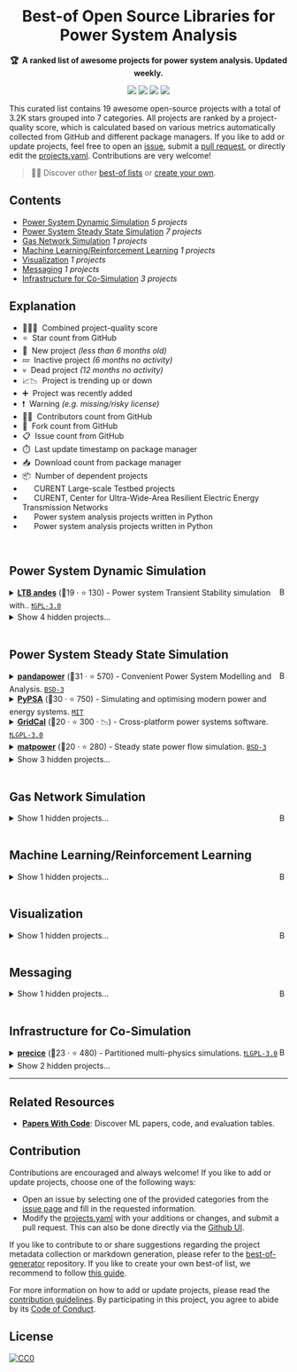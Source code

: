 <!-- markdownlint-disable -->
<h1 align="center">
    Best-of Open Source Libraries for Power System Analysis
    <br>
</h1>

<p align="center">
    <strong>🏆&nbsp; A ranked list of awesome projects for power system analysis. Updated weekly.</strong>
</p>

<p align="center">
    <a href="https://best-of.org" title="Best-of Badge"><img src="http://bit.ly/3o3EHNN"></a>
    <a href="#Contents" title="Project Count"><img src="https://img.shields.io/badge/projects-19-blue.svg?color=5ac4bf"></a>
    <a href="#Contribution" title="Contributions are welcome"><img src="https://img.shields.io/badge/contributions-welcome-green.svg"></a>
    <a href="https://github.com/jinningwang/best-of-ps/releases" title="Best-of Updates"><img src="https://img.shields.io/github/release-date/jinningwang/best-of-ps?color=green&label=updated"></a>
</p>

This curated list contains 19 awesome open-source projects with a total of 3.2K stars grouped into 7 categories. All projects are ranked by a project-quality score, which is calculated based on various metrics automatically collected from GitHub and different package managers. If you like to add or update projects, feel free to open an [issue](https://github.com/jinningwang/best-of-ps/issues/new/choose), submit a [pull request](https://github.com/jinningwang/best-of-ps/pulls), or directly edit the [projects.yaml](https://github.com/jinningwang/best-of-ps/edit/main/projects.yaml). Contributions are very welcome!

> 🧙‍♂️  Discover other [best-of lists](https://best-of.org) or [create your own](https://github.com/best-of-lists/best-of/blob/main/create-best-of-list.md).

## Contents

- [Power System Dynamic Simulation](#power-system-dynamic-simulation) _5 projects_
- [Power System Steady State Simulation](#power-system-steady-state-simulation) _7 projects_
- [Gas Network Simulation](#gas-network-simulation) _1 projects_
- [Machine Learning/Reinforcement Learning](#machine-learningreinforcement-learning) _1 projects_
- [Visualization](#visualization) _1 projects_
- [Messaging](#messaging) _1 projects_
- [Infrastructure for Co-Simulation](#infrastructure-for-co-simulation) _3 projects_

## Explanation
- 🥇🥈🥉&nbsp; Combined project-quality score
- ⭐️&nbsp; Star count from GitHub
- 🐣&nbsp; New project _(less than 6 months old)_
- 💤&nbsp; Inactive project _(6 months no activity)_
- 💀&nbsp; Dead project _(12 months no activity)_
- 📈📉&nbsp; Project is trending up or down
- ➕&nbsp; Project was recently added
- ❗️&nbsp; Warning _(e.g. missing/risky license)_
- 👨‍💻&nbsp; Contributors count from GitHub
- 🔀&nbsp; Fork count from GitHub
- 📋&nbsp; Issue count from GitHub
- ⏱️&nbsp; Last update timestamp on package manager
- 📥&nbsp; Download count from package manager
- 📦&nbsp; Number of dependent projects
- <img src="https://github.com/CURENT/ltb2/blob/main/images/icon/LTB.ico" style="display:inline;" width="13" height="13">&nbsp; CURENT Large-scale Testbed projects
- <img src="https://github.com/CURENT/ltb2/blob/main/images/icon/CURENT_Logo_Transparent.ico" style="display:inline;" width="13" height="13">&nbsp; CURENT, Center for Ultra-Wide-Area Resilient Electric Energy Transmission Networks
- <img src="https://www.python.org/static/favicon.ico" style="display:inline;" width="13" height="13">&nbsp; Power system analysis projects written in Python
- <img src="https://github.com/JuliaLang/julia-logo-graphics/blob/master/images/julia.ico" style="display:inline;" width="13" height="13">&nbsp; Power system analysis projects written in Python

<br>

## Power System Dynamic Simulation

<a href="#contents"><img align="right" width="15" height="15" src="https://git.io/JtehR" alt="Back to top"></a>

<details><summary><b><a href="https://docs.andes.app/en/stable/">LTB andes</a></b> (🥇19 ·  ⭐ 130) - Power system Transient Stability simulation with.. <code><a href="http://bit.ly/2M0xdwT">❗️GPL-3.0</a></code> <code><img src="https://www.python.org/static/favicon.ico" style="display:inline;" width="13" height="13"></code> <code><img src="https://github.com/CURENT/ltb2/blob/main/images/icon/LTB.ico" style="display:inline;" width="13" height="13"></code> <code><img src="https://github.com/CURENT/ltb2/blob/main/images/icon/CURENT_Logo_Transparent.ico" style="display:inline;" width="13" height="13"></code></summary>

- [GitHub](https://github.com/cuihantao/andes) (👨‍💻 16 · 🔀 60 · 📦 6 · 📋 44 - 9% open · ⏱️ 18.11.2022):

	```
	git clone https://github.com/cuihantao/andes
	```
- [PyPi](https://pypi.org/project/andes) (📥 290 / month):
	```
	pip install andes
	```
- [Conda](https://anaconda.org/anaconda/andes):
	```
	conda install -c anaconda andes
	```
</details>
<details><summary>Show 4 hidden projects...</summary>

- <b><a href="https://github.com/NREL-SIIP/PowerSimulationsDynamics.jl">PowerSimulationsDynamics</a></b> (🥈17 ·  ⭐ 99) - Dynamic Power System simulations. <code><a href="http://bit.ly/3aKzpTv">BSD-3</a></code> <code><img src="https://github.com/JuliaLang/julia-logo-graphics/blob/master/images/julia.ico" style="display:inline;" width="13" height="13"></code>
- <b><a href="https://github.com/modelica-3rdparty/PowerSystems">PowerSystems</a></b> (🥉14 ·  ⭐ 47 · ➕) - Modelica 3rd party library for electrical power.. <code><a href="https://tldrlegal.com/search?q=Modelica%20License%202">❗️Modelica License 2</a></code>
- <b><a href="https://github.com/changgang/steps/wiki/">STEPS</a></b> (🥉9 ·  ⭐ 26 · 💤) - Balanced large-scale AC-DC hybrid power system analysis. <code><a href="http://bit.ly/34MBwT8">MIT</a></code>
- <b><a href="https://github.com/OpenHybridSim/OpenHybridSim-code">OpenHybridSim</a></b> (🥉6 ·  ⭐ 7 · 💀) - Power system Electromagnetic Transient-Transient Stability.. <code><a href="http://bit.ly/3aKzpTv">BSD-3</a></code>
</details>
<br>

## Power System Steady State Simulation

<a href="#contents"><img align="right" width="15" height="15" src="https://git.io/JtehR" alt="Back to top"></a>

<details><summary><b><a href="https://www.pandapower.org/">pandapower</a></b> (🥇31 ·  ⭐ 570) - Convenient Power System Modelling and Analysis. <code><a href="http://bit.ly/3aKzpTv">BSD-3</a></code> <code><img src="https://www.python.org/static/favicon.ico" style="display:inline;" width="13" height="13"></code></summary>

- [GitHub](https://github.com/e2nIEE/pandapower) (👨‍💻 93 · 🔀 370 · 📦 180 · 📋 770 - 18% open · ⏱️ 29.11.2022):

	```
	git clone https://github.com/e2nIEE/pandapower
	```
- [PyPi](https://pypi.org/project/pandapower) (📥 11K / month):
	```
	pip install pandapower
	```
- [Conda](https://anaconda.org/anaconda/pandapower):
	```
	conda install -c anaconda pandapower
	```
</details>
<details><summary><b><a href="https://pypsa.readthedocs.io/en/latest/">PyPSA</a></b> (🥈30 ·  ⭐ 750) - Simulating and optimising modern power and energy systems. <code><a href="http://bit.ly/34MBwT8">MIT</a></code> <code><img src="https://www.python.org/static/favicon.ico" style="display:inline;" width="13" height="13"></code></summary>

- [GitHub](https://github.com/PyPSA/PyPSA) (👨‍💻 51 · 🔀 310 · 📦 75 · 📋 220 - 25% open · ⏱️ 29.11.2022):

	```
	git clone https://github.com/PyPSA/PyPSA
	```
- [PyPi](https://pypi.org/project/pypsa) (📥 3K / month):
	```
	pip install pypsa
	```
- [Conda](https://anaconda.org/anaconda/pypsa):
	```
	conda install -c anaconda pypsa
	```
</details>
<details><summary><b><a href="https://www.advancedgridinsights.com/gridcal">GridCal</a></b> (🥈20 ·  ⭐ 300 · 📉) - Cross-platform power systems software. <code><a href="http://bit.ly/37RvQcA">❗️LGPL-3.0</a></code> <code><img src="https://www.python.org/static/favicon.ico" style="display:inline;" width="13" height="13"></code></summary>

- [GitHub](https://github.com/SanPen/GridCal) (👨‍💻 27 · 🔀 70 · 📥 23 · 📦 2 · ⏱️ 13.10.2022):

	```
	git clone https://github.com/SanPen/GridCal
	```
- [PyPi](https://pypi.org/project/GridCal) (📥 710 / month):
	```
	pip install GridCal
	```
</details>
<details><summary><b><a href="https://matpower.org/">matpower</a></b> (🥈20 ·  ⭐ 280) - Steady state power flow simulation. <code><a href="http://bit.ly/3aKzpTv">BSD-3</a></code></summary>

- [GitHub](https://github.com/MATPOWER/matpower) (👨‍💻 12 · 🔀 120 · 📥 140K · 📋 120 - 8% open · ⏱️ 23.11.2022):

	```
	git clone https://github.com/MATPOWER/matpower
	```
- [PyPi](https://pypi.org/project/matpower) (📥 93 / month):
	```
	pip install matpower
	```
</details>
<details><summary>Show 3 hidden projects...</summary>

- <b><a href="rwl.github.io/PYPOWER/api/">PYPOWER</a></b> (🥉19 ·  ⭐ 250) - Port of MATPOWER to Python. <code><a href="https://tldrlegal.com/search?q=BSD">❗️BSD</a></code> <code><img src="https://www.python.org/static/favicon.ico" style="display:inline;" width="13" height="13"></code>
- <b><a href="https://gridpath.readthedocs.io/en/latest/?badge=latest">GridPath</a></b> (🥉17 ·  ⭐ 63) - Power system planning and operations. <code><a href="http://bit.ly/3nYMfla">Apache-2</a></code> <code><img src="https://www.python.org/static/favicon.ico" style="display:inline;" width="13" height="13"></code>
- <b><a href="https://pypowsybl.readthedocs.io/en/latest/?badge=latest">PyPowSyBl</a></b> (🥉17 ·  ⭐ 23) - Power grid modelling and simulation. <code><a href="http://bit.ly/3postzC">MPL-2.0</a></code> <code><img src="https://www.python.org/static/favicon.ico" style="display:inline;" width="13" height="13"></code>
</details>
<br>

## Gas Network Simulation

<a href="#contents"><img align="right" width="15" height="15" src="https://git.io/JtehR" alt="Back to top"></a>

<details><summary>Show 1 hidden projects...</summary>

- <b><a href="https://www.pandapipes.org/">pandapipes</a></b> (🥇21 ·  ⭐ 65) - A pipeflow calculation tool. <code><a href="http://bit.ly/3aKzpTv">BSD-3</a></code> <code><img src="https://www.python.org/static/favicon.ico" style="display:inline;" width="13" height="13"></code>
</details>
<br>

## Machine Learning/Reinforcement Learning

<a href="#contents"><img align="right" width="15" height="15" src="https://git.io/JtehR" alt="Back to top"></a>

<details><summary>Show 1 hidden projects...</summary>

- <b><a href="https://github.com/cuihantao/andes_gym">andes_gym</a></b> (🥇4 ·  ⭐ 7 · 💤) - ANDES RL Environment for OpenAI Gym. <code><a href="http://bit.ly/2M0xdwT">❗️GPL-3.0</a></code> <code><img src="https://www.python.org/static/favicon.ico" style="display:inline;" width="13" height="13"></code> <code><img src="https://github.com/CURENT/ltb2/blob/main/images/icon/LTB.ico" style="display:inline;" width="13" height="13"></code> <code><img src="https://github.com/CURENT/ltb2/blob/main/images/icon/CURENT_Logo_Transparent.ico" style="display:inline;" width="13" height="13"></code>
</details>
<br>

## Visualization

<a href="#contents"><img align="right" width="15" height="15" src="https://git.io/JtehR" alt="Back to top"></a>

<details><summary>Show 1 hidden projects...</summary>

- <b><a href="https://agvis.readthedocs.io/en/latest/">LTB AGVis</a></b> (🥇8) - Another Grid Visualizer, visualization program for CURENT Large-.. <code><a href="http://bit.ly/2M0xdwT">❗️GPL-3.0</a></code> <code><img src="https://github.com/CURENT/ltb2/blob/main/images/icon/LTB.ico" style="display:inline;" width="13" height="13"></code> <code><img src="https://github.com/CURENT/ltb2/blob/main/images/icon/CURENT_Logo_Transparent.ico" style="display:inline;" width="13" height="13"></code>
</details>
<br>

## Messaging

<a href="#contents"><img align="right" width="15" height="15" src="https://git.io/JtehR" alt="Back to top"></a>

<details><summary>Show 1 hidden projects...</summary>

- <b><a href="https://ltbdime.readthedocs.io/en/latest/">LTB DiME</a></b> (🥇6 ·  ⭐ 1) - Distributed Messaging Environment for CURENT Large-scale.. <code><a href="http://bit.ly/2M0xdwT">❗️GPL-3.0</a></code> <code><img src="https://github.com/CURENT/ltb2/blob/main/images/icon/LTB.ico" style="display:inline;" width="13" height="13"></code> <code><img src="https://github.com/CURENT/ltb2/blob/main/images/icon/CURENT_Logo_Transparent.ico" style="display:inline;" width="13" height="13"></code>
</details>
<br>

## Infrastructure for Co-Simulation

<a href="#contents"><img align="right" width="15" height="15" src="https://git.io/JtehR" alt="Back to top"></a>

<details><summary><b><a href="https://precice.org/">precice</a></b> (🥇23 ·  ⭐ 480) - Partitioned multi-physics simulations. <code><a href="http://bit.ly/37RvQcA">❗️LGPL-3.0</a></code></summary>

- [GitHub](https://github.com/precice/precice) (👨‍💻 46 · 🔀 130 · 📥 13K · 📋 620 - 24% open · ⏱️ 28.11.2022):

	```
	git clone https://github.com/precice/precice
	```
- [PyPi](https://pypi.org/project/pyprecice) (📥 210 / month):
	```
	pip install pyprecice
	```
- [Conda](https://anaconda.org/anaconda/pyprecice):
	```
	conda install -c anaconda pyprecice
	```
</details>
<details><summary>Show 2 hidden projects...</summary>

- <b><a href="https://helics.org/tools/">HELICS</a></b> (🥉22 ·  ⭐ 83) - Large-scale Infrastructure Co-Simulation. <code><a href="http://bit.ly/3aKzpTv">BSD-3</a></code> <code><img src="https://www.python.org/static/favicon.ico" style="display:inline;" width="13" height="13"></code> <code><img src="https://github.com/JuliaLang/julia-logo-graphics/blob/master/images/julia.ico" style="display:inline;" width="13" height="13"></code>
- <b><a href="https://github.com/CURENT/ltb2">Large-scale Testbed (LTB)</a></b> (🥉5 ·  ⭐ 2) - CURENT LTB. <code><a href="http://bit.ly/2M0xdwT">❗️GPL-3.0</a></code> <code><img src="https://www.python.org/static/favicon.ico" style="display:inline;" width="13" height="13"></code> <code><img src="https://github.com/CURENT/ltb2/blob/main/images/icon/LTB.ico" style="display:inline;" width="13" height="13"></code> <code><img src="https://github.com/CURENT/ltb2/blob/main/images/icon/CURENT_Logo_Transparent.ico" style="display:inline;" width="13" height="13"></code>
</details>

---

## Related Resources

- [**Papers With Code**](https://paperswithcode.com): Discover ML papers, code, and evaluation tables.

## Contribution

Contributions are encouraged and always welcome! If you like to add or update projects, choose one of the following ways:

- Open an issue by selecting one of the provided categories from the [issue page](https://github.com/jinningwang/best-of-ps/issues/new/choose) and fill in the requested information.
- Modify the [projects.yaml](https://github.com/jinningwang/best-of-ps/blob/main/projects.yaml) with your additions or changes, and submit a pull request. This can also be done directly via the [Github UI](https://github.com/jinningwang/best-of-ps/edit/main/projects.yaml).

If you like to contribute to or share suggestions regarding the project metadata collection or markdown generation, please refer to the [best-of-generator](https://github.com/best-of-lists/best-of-generator) repository. If you like to create your own best-of list, we recommend to follow [this guide](https://github.com/best-of-lists/best-of/blob/main/create-best-of-list.md).

For more information on how to add or update projects, please read the [contribution guidelines](https://github.com/jinningwang/best-of-ps/blob/main/CONTRIBUTING.md). By participating in this project, you agree to abide by its [Code of Conduct](https://github.com/jinningwang/best-of-ps/blob/main/.github/CODE_OF_CONDUCT.md).

## License

[![CC0](https://mirrors.creativecommons.org/presskit/buttons/88x31/svg/by-sa.svg)](https://creativecommons.org/licenses/by-sa/4.0/)
